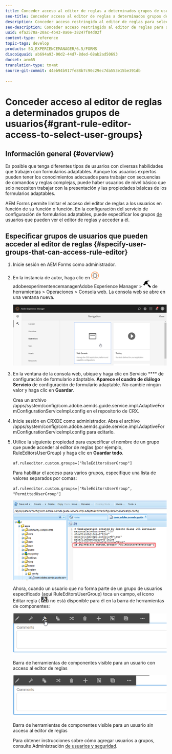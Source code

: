 ```yaml
---
title: Conceder acceso al editor de reglas a determinados grupos de usuarios
seo-title: Conceder acceso al editor de reglas a determinados grupos de usuarios
description: Conceder acceso restringido al editor de reglas para seleccionar grupos de usuarios.
seo-description: Conceder acceso restringido al editor de reglas para seleccionar grupos de usuarios.
uuid: efa2570a-20ac-4b43-8a0e-38247f84d02f
content-type: reference
topic-tags: develop
products: SG_EXPERIENCEMANAGER/6.5/FORMS
discoiquuid: ab694a93-00d2-44d7-8ded-68ab2ad50693
docset: aem65
translation-type: tm+mt
source-git-commit: 44eb94b917fe88b7c90c29ec7da553e15be391db

---
```



# Conceder acceso al editor de reglas a determinados grupos de usuarios{#grant-rule-editor-access-to-select-user-groups}

## Información general {#overview}

Es posible que tenga diferentes tipos de usuarios con diversas habilidades que trabajen con formularios adaptables. Aunque los usuarios expertos pueden tener los conocimientos adecuados para trabajar con secuencias de comandos y reglas complejas, puede haber usuarios de nivel básico que solo necesiten trabajar con la presentación y las propiedades básicas de los formularios adaptables.

AEM Forms permite limitar el acceso del editor de reglas a los usuarios en función de su función o función. En la configuración del servicio de configuración de formularios adaptables, puede especificar los grupos [de](/help/sites-administering/security.md) usuarios que pueden ver el editor de reglas y acceder a él.

## Especificar grupos de usuarios que pueden acceder al editor de reglas {#specify-user-groups-that-can-access-rule-editor}

1. Inicie sesión en AEM Forms como administrador.
1. En la instancia de autor, haga clic en ![](assets/adobeexperiencemanager.png)adobeexperimentencemanagerAdobe Experience Manager > ![Martillo](assets/hammer.png) de herramientas > Operaciones > Consola web. La consola web se abre en una ventana nueva.

   ![1-2](assets/1-2.png)

1. En la ventana de la consola web, ubique y haga clic en Servicio **** de configuración de formulario adaptable. **Aparece el cuadro de diálogo Servicio** de configuración de formulario adaptable. No cambie ningún valor y haga clic en **Guardar**.

   Crea un archivo /apps/system/config/com.adobe.aemds.guide.service.impl.AdaptiveFormConfigurationServiceImpl.config en el repositorio de CRX.

1. Inicie sesión en CRXDE como administrador. Abra el archivo /apps/system/config/com.adobe.aemds.guide.service.impl.AdaptiveFormConfigurationServiceImpl.config para editarlo.
1. Utilice la siguiente propiedad para especificar el nombre de un grupo que puede acceder al editor de reglas (por ejemplo, RuleEditorsUserGroup) y haga clic en **Guardar todo**.

   `af.ruleeditor.custom.groups=["RuleEditorsUserGroup"]`

   Para habilitar el acceso para varios grupos, especifique una lista de valores separados por comas:

   `af.ruleeditor.custom.groups=["RuleEditorsUserGroup", "PermittedUserGroup"]`

   ![Crear usuario](assets/create_user_new.png)

   Ahora, cuando un usuario que no forma parte de un grupo de usuarios especificado (aquí RuleEditorsUserGroup) toca un campo, el icono Editar regla ( ![edit-rules1](assets/edit-rules1.png)) no está disponible para él en la barra de herramientas de componentes:

   ![componentstoolbarwithre](assets/componentstoolbarwithre.png)

   Barra de herramientas de componentes visible para un usuario con acceso al editor de reglas

   ![componentstoolbarwithoutre](assets/componentstoolbarwithoutre.png)

   Barra de herramientas de componentes visible para un usuario sin acceso al editor de reglas

   Para obtener instrucciones sobre cómo agregar usuarios a grupos, consulte Administración [de usuarios y seguridad](/help/sites-administering/security.md).

